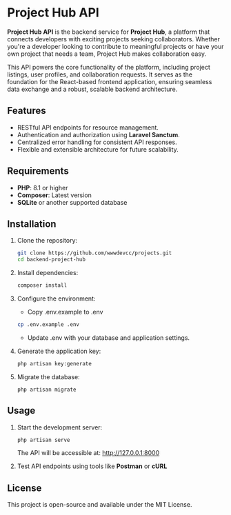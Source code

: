 # Project Hub API

**Project Hub API** is the backend service for **Project Hub**, a platform that connects developers with exciting projects seeking collaborators. Whether you're a developer looking to contribute to meaningful projects or have your own project that needs a team, Project Hub makes collaboration easy.

This API powers the core functionality of the platform, including project listings, user profiles, and collaboration requests. It serves as the foundation for the React-based frontend application, ensuring seamless data exchange and a robust, scalable backend architecture.

## Features

-   RESTful API endpoints for resource management.
-   Authentication and authorization using **Laravel Sanctum**.
-   Centralized error handling for consistent API responses.
-   Flexible and extensible architecture for future scalability.

## Requirements

-   **PHP**: 8.1 or higher
-   **Composer**: Latest version
-   **SQLite** or another supported database

## Installation

1. Clone the repository:

    ```bash
    git clone https://github.com/wwwdevcc/projects.git
    cd backend-project-hub
    ```

2. Install dependencies:

    ```bash
    composer install
    ```

3. Configure the environment:

    - Copy .env.example to .env

    ```bash
    cp .env.example .env
    ```

    - Update .env with your database and application settings.

4. Generate the application key:

    ```bash
    php artisan key:generate
    ```

5. Migrate the database:
    ```
    php artisan migrate
    ```

## Usage

1. Start the development server:

    ```bash
    php artisan serve
    ```

    The API will be accessible at: http://127.0.0.1:8000

2. Test API endpoints using tools like **Postman** or **cURL**

## License

This project is open-source and available under the MIT License.
